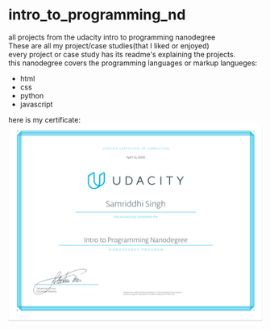 # intro_to_programming_nd<br>
all projects from the udacity intro to programming nanodegree<br>
These are all my project/case studies(that I liked or enjoyed)<br>
every project or case study has its readme's explaining the projects.<br>
this nanodegree covers the programming languages or markup langueges:<br>
<ul>
<li>html
<li>css
<li>python
<li>javascript
</ul>
  
here is my certificate:
![](photo.png)<br>

